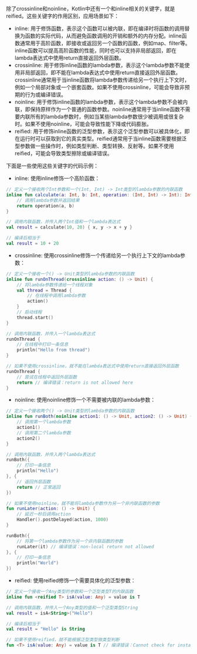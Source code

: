除了crossinline和noinline，Kotlin中还有一个和inline相关的关键字，就是reified。这些关键字的作用区别，应用场景如下：

- inline: 用于修饰函数，表示这个函数可以被内联，即在编译时将函数的调用替换为函数的实际代码，从而避免函数调用的开销和额外的内存分配。inline函数通常用于高阶函数，即接收或返回另一个函数的函数，例如map、filter等。inline函数可以提高高阶函数的性能，同时也可以支持非局部返回，即在lambda表达式中使用return直接返回外层函数。
- crossinline: 用于修饰inline函数的lambda参数，表示这个lambda参数不能使用非局部返回，即不能在lambda表达式中使用return直接返回外层函数。crossinline通常用于当inline函数将lambda参数传递给另一个执行上下文时，例如一个局部对象或一个嵌套函数。如果不使用crossinline，可能会导致非预期的行为或编译错误。
- noinline: 用于修饰inline函数的lambda参数，表示这个lambda参数不会被内联，即保持原样作为一个普通的函数参数。noinline通常用于当inline函数不需要内联所有的lambda参数时，例如当某些lambda参数很少被调用或很复杂时。如果不使用noinline，可能会导致性能下降或代码膨胀。
- reified: 用于修饰inline函数的泛型参数，表示这个泛型参数可以被具体化，即在运行时可以获取到它的真实类型。reified通常用于当inline函数需要根据泛型参数做一些操作时，例如类型判断、类型转换、反射等。如果不使用reified，可能会导致类型擦除或编译错误。

下面是一些使用这些关键字的代码示例：

- inline: 使用inline修饰一个高阶函数：

```kotlin
// 定义一个接收两个Int参数和一个(Int, Int) -> Int类型的lambda参数的内联函数
inline fun calculate(a: Int, b: Int, operation: (Int, Int) -> Int): Int {
    // 调用lambda参数并返回结果
    return operation(a, b)
}

// 调用内联函数，并传入两个Int值和一个lambda表达式
val result = calculate(10, 20) { x, y -> x + y }

// 编译后相当于
val result = 10 + 20
```

- crossinline: 使用crossinline修饰一个传递给另一个执行上下文的lambda参数：

```kotlin
// 定义一个接收一个() -> Unit类型的lambda参数的内联函数
inline fun runOnThread(crossinline action: () -> Unit) {
    // 将lambda参数传递给一个线程对象
    val thread = Thread {
        // 在线程中调用lambda参数
        action()
    }
    // 启动线程
    thread.start()
}

// 调用内联函数，并传入一个lambda表达式
runOnThread {
    // 在线程中打印一条信息
    println("Hello from thread")
}

// 如果不使用crossinline，就不能在lambda表达式中使用return直接返回外层函数
runOnThread {
    // 尝试在线程中返回外层函数
    return // 编译错误：return is not allowed here
}
```

- noinline: 使用noinline修饰一个不需要被内联的lambda参数：

```kotlin
// 定义一个接收两个() -> Unit类型的lambda参数的内联函数
inline fun runBoth(noinline action1: () -> Unit, action2: () -> Unit) {
    // 调用第一个lambda参数
    action1()
    // 调用第二个lambda参数
    action2()
}

// 调用内联函数，并传入两个lambda表达式
runBoth({
    // 打印一条信息
    println("Hello")
}, {
    // 返回外层函数
    return // 正常返回
})

// 如果不使用noinline，就不能将lambda参数作为另一个非内联函数的参数
fun runLater(action: () -> Unit) {
    // 延迟一秒后调用action
    Handler().postDelayed(action, 1000)
}

runBoth({
    // 将第一个lambda参数作为另一个非内联函数的参数
    runLater(it) // 编译错误：non-local return not allowed
}, {
    // 打印一条信息
    println("World")
})
```

- reified: 使用reified修饰一个需要具体化的泛型参数：

```kotlin
// 定义一个接收一个Any类型的参数和一个泛型类型T的内联函数
inline fun <reified T> isA(value: Any) = value is T

// 调用内联函数，并传入一个Any类型的值和一个泛型类型String
val result = isA<String>("Hello")

// 编译后相当于
val result = "Hello" is String

// 如果不使用reified，就不能根据泛型类型做类型判断
fun <T> isA(value: Any) = value is T // 编译错误：Cannot check for instance of erased type: T

```
